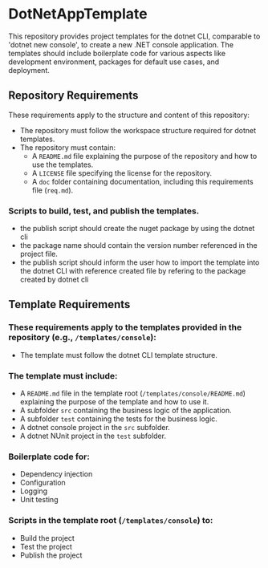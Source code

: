 # DotNetAppTemplate

This repository provides project templates for the dotnet CLI, comparable to 'dotnet new console', to create a new .NET console application. The templates should include boilerplate code for various aspects like development environment, packages for default use cases, and deployment.

## Repository Requirements
These requirements apply to the structure and content of this repository:
- The repository must follow the workspace structure required for dotnet templates.
- The repository must contain:
  - A `README.md` file explaining the purpose of the repository and how to use the templates.
  - A `LICENSE` file specifying the license for the repository.
  - A `doc` folder containing documentation, including this requirements file (`req.md`).

### Scripts to build, test, and publish the templates.
- the publish script should create the nuget package by using the dotnet cli
- the package name should contain the version number referenced in the project file.
- the publish script should inform the user how to import the template into the dotnet CLI with reference created file by refering to the package created by dotnet cli

## Template Requirements

### These requirements apply to the templates provided in the repository (e.g., `/templates/console`):
- The template must follow the dotnet CLI template structure.

### The template must include:
- A `README.md` file in the template root (`/templates/console/README.md`) explaining the purpose of the template and how to use it.
- A subfolder `src` containing the business logic of the application.
- A subfolder `test` containing the tests for the business logic.
- A dotnet console project in the `src` subfolder.
- A dotnet NUnit project in the `test` subfolder.

### Boilerplate code for:
- Dependency injection
- Configuration
- Logging
- Unit testing

### Scripts in the template root (`/templates/console`) to:
- Build the project
- Test the project
- Publish the project



